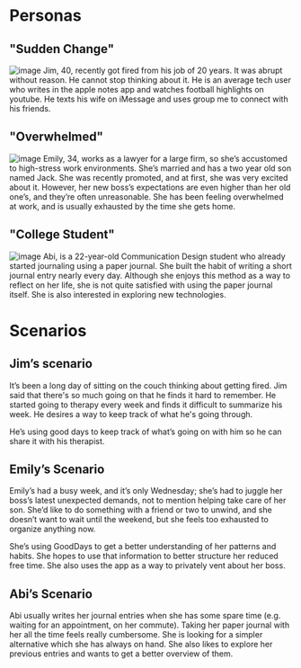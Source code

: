 # Personas
## "Sudden Change"
![image](https://github.com/user-attachments/assets/82fe0522-0487-4693-8d10-6dd5c3b38df3)
Jim, 40, recently got fired from his job of 20 years. It was abrupt without reason. He cannot stop thinking about it. He is an average tech user who writes in the apple notes app and watches football highlights on youtube. He texts his wife on iMessage and uses group me to connect with his friends.

## "Overwhelmed"
![image](https://github.com/user-attachments/assets/df5f6912-9956-443a-8c46-e76d8f4611db)
Emily, 34, works as a lawyer for a large firm, so she’s accustomed to high-stress work environments. She’s married and has a two year old son named Jack. She was recently promoted, and at first, she was very excited about it. However, her new boss’s expectations are even higher than her old one’s, and they’re often unreasonable. She has been feeling overwhelmed at work, and is usually exhausted by the time she gets home.

## "College Student"
![image](https://github.com/user-attachments/assets/78f2159f-c711-4458-9812-5bedb9f7c650)
Abi, is a 22-year-old Communication Design student who already started journaling using a paper journal. She built the habit of writing a short journal entry nearly every day. Although she enjoys this method as a way to reflect on her life, she is not quite satisfied with using the paper journal itself.
She is also interested in exploring new technologies.

# Scenarios
## Jim’s scenario
It’s been a long day of sitting on the couch thinking about getting fired. Jim said that there's so much going on that he finds it hard to remember. He started going to therapy every week and finds it difficult to summarize his week. He desires a way to keep track of what he's going through. 

He’s using good days to keep track of what’s going on with him so he can share it with his therapist.

## Emily’s Scenario
Emily’s had a busy week, and it’s only Wednesday; she’s had to juggle her boss’s latest unexpected demands, not to mention helping take care of her son. She’d like to do something with a friend or two to unwind, and she doesn’t want to wait until the weekend, but she feels too exhausted to organize anything now.

She’s using GoodDays to get a better understanding of her patterns and habits. She hopes to use that information to better structure her reduced free time. She also uses the app as a way to privately vent about her boss.

## Abi’s Scenario
Abi usually writes her journal entries when she has some spare time (e.g. waiting for an appointment, on her commute). Taking her paper journal with her all the time feels really cumbersome. She is looking for a simpler alternative which she has always on hand.
She also likes to explore her previous entries and wants to get a better overview of them.

